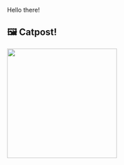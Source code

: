Hello there!



## 🖼️ Catpost!

<sub>
    <img src="https://cdn2.thecatapi.com/images/FnaIfvOuG.jpg" height="256">
</sub>

